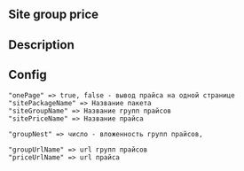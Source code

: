 ## Site group price

## Description

## Config
 
    "onePage" => true, false - вывод прайса на одной странице
    "sitePackageName" => Название пакета
    "siteGroupName" => Название групп прайсов
    "sitePriceName" => Название прайса

    "groupNest" => число - вложенность групп прайсов,

    "groupUrlName" => url групп прайсов
    "priceUrlName" => url прайса